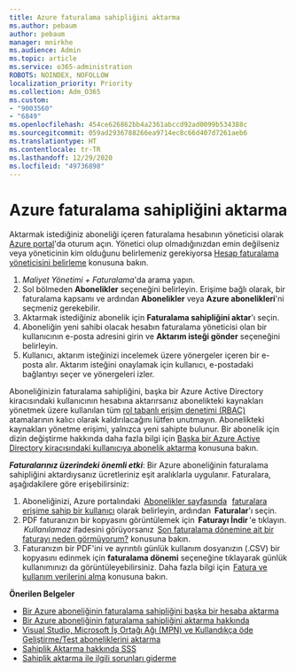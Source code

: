 ```yaml
---
title: Azure faturalama sahipliğini aktarma
ms.author: pebaum
author: pebaum
manager: mnirkhe
ms.audience: Admin
ms.topic: article
ms.service: o365-administration
ROBOTS: NOINDEX, NOFOLLOW
localization_priority: Priority
ms.collection: Adm_O365
ms.custom:
- "9003560"
- "6849"
ms.openlocfilehash: 454ce626862bb4a2361abccd92ad0099b534388c
ms.sourcegitcommit: 059ad2936788266ea9714ec8c66d407d7261aeb6
ms.translationtype: HT
ms.contentlocale: tr-TR
ms.lasthandoff: 12/29/2020
ms.locfileid: "49736898"
---
```

# <a name="transfer-azure-billing-ownership"></a>Azure faturalama sahipliğini aktarma

Aktarmak istediğiniz aboneliği içeren faturalama hesabının yöneticisi olarak [Azure portal](https://portal.azure.com/)'da oturum açın. Yönetici olup olmadığınızdan emin değilseniz veya yöneticinin kim olduğunu belirlemeniz gerekiyorsa [Hesap faturalama yöneticisini belirleme](https://docs.microsoft.com/azure/cost-management-billing/understand/subscription-transfer#whoisaa) konusuna bakın.

1. _Maliyet Yönetimi + Faturalama_'da arama yapın.
1. Sol bölmeden **Abonelikler** seçeneğini belirleyin. Erişime bağlı olarak, bir faturalama kapsamı ve ardından **Abonelikler** veya **Azure abonelikleri**'ni seçmeniz gerekebilir.
1. Aktarmak istediğiniz abonelik için **Faturalama sahipliğini aktar**'ı seçin.
1. Aboneliğin yeni sahibi olacak hesabın faturalama yöneticisi olan bir kullanıcının e-posta adresini girin ve **Aktarım isteği gönder** seçeneğini belirleyin.
1. Kullanıcı, aktarım isteğinizi incelemek üzere yönergeler içeren bir e-posta alır. Aktarım isteğini onaylamak için kullanıcı, e-postadaki bağlantıyı seçer ve yönergeleri izler.

Aboneliğinizin faturalama sahipliğini, başka bir Azure Active Directory kiracısındaki kullanıcının hesabına aktarırsanız abonelikteki kaynakları yönetmek üzere kullanılan tüm [rol tabanlı erişim denetimi (RBAC)](https://docs.microsoft.com/azure/role-based-access-control/overview?WT.mc_id=Portal-Microsoft_Azure_Support) atamalarının kalıcı olarak kaldırılacağını lütfen unutmayın. Abonelikteki kaynakları yönetme erişimi, yalnızca yeni sahipte bulunur. Bir abonelik için dizin değiştirme hakkında daha fazla bilgi için [Başka bir Azure Active Directory kiracısındaki kullanıcıya abonelik aktarma](https://docs.microsoft.com/azure/active-directory/managed-identities-azure-resources/known-issues?WT.mc_id=Portal-Microsoft_Azure_Support) konusuna bakın.

_**Faturalarınız üzerindeki önemli etki**_: Bir Azure aboneliğinin faturalama sahipliğini aktardıysanız ücretleriniz eşit aralıklarla uygulanır. Faturalara, aşağıdakilere göre erişebilirsiniz:  

1. Aboneliğinizi, Azure portalındaki  [Abonelikler sayfasında](https://portal.azure.com/#blade/Microsoft_Azure_Billing/SubscriptionsBlade)   [faturalara erişime sahip bir kullanıcı](https://docs.microsoft.com/azure/cost-management-billing/manage/manage-billing-access?WT.mc_id=Portal-Microsoft_Azure_Support) olarak belirleyin, ardından  **Faturalar**'ı seçin.
1. PDF faturanızın bir kopyasını görüntülemek için  **Faturayı İndir** 'e tıklayın.  _Kullanılamaz_ ifadesini görüyorsanız  [Son faturalama dönemine ait bir faturayı neden görmüyorum?](https://docs.microsoft.com/azure/cost-management-billing/manage/download-azure-invoice-daily-usage-date?WT.mc_id=Portal-Microsoft_Azure_Support#noinvoice) konusuna bakın.
1. Faturanızın bir PDF'ini ve ayrıntılı günlük kullanım dosyanızın (.CSV) bir kopyasını edinmek için **faturalama dönemi** seçeneğine tıklayarak günlük kullanımınızı da görüntüleyebilirsiniz. Daha fazla bilgi için  [Fatura ve kullanım verilerini alma](https://docs.microsoft.com/azure/cost-management-billing/manage/download-azure-invoice-daily-usage-date?WT.mc_id=Portal-Microsoft_Azure_Support) konusuna bakın.

**Önerilen Belgeler**

- [Bir Azure aboneliğinin faturalama sahipliğini başka bir hesaba aktarma](https://docs.microsoft.com/azure/cost-management-billing/manage/billing-subscription-transfer)
- [Bir Azure aboneliğinin faturalama sahipliğini aktarma hakkında](https://docs.microsoft.com//azure/cost-management-billing/understand/subscription-transfer)
- [Visual Studio, Microsoft İş Ortağı Ağı (MPN) ve Kullandıkça öde Geliştirme/Test aboneliklerini aktarma](https://docs.microsoft.com/azure/billing/billing-subscription-transfer?WT.mc_id=Portal-Microsoft_Azure_Support#transferring-visual-studio-microsoft-partner-network-mpn-and-pay-as-you-go-devtest-subscriptions)
- [Sahiplik Aktarma hakkında SSS](https://docs.microsoft.com/azure/billing/billing-subscription-transfer?WT.mc_id=Portal-Microsoft_Azure_Support#frequently-asked-questions-faq-for-senders)
- [Sahiplik aktarma ile ilgili sorunları giderme](https://docs.microsoft.com/azure/billing/billing-subscription-transfer?WT.mc_id=Portal-Microsoft_Azure_Support#troubleshooting)
